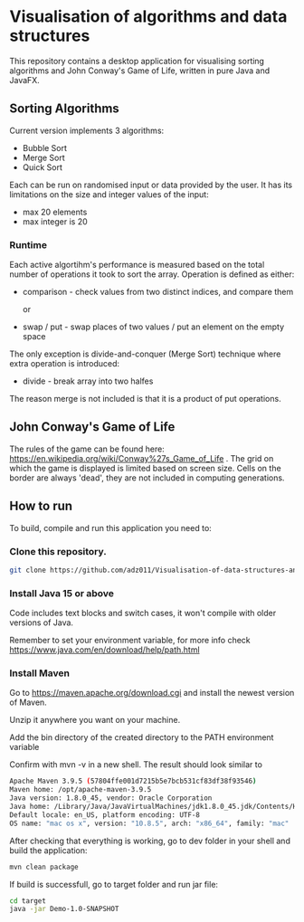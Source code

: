 # Visualisation of algorithms and data structures

This repository contains a desktop application for visualising sorting algorithms and John Conway's Game of Life,
written in pure Java and JavaFX.

## Sorting Algorithms

Current version implements 3 algorithms:

- Bubble Sort
- Merge Sort
- Quick Sort

Each can be run on randomised input or data provided by the user. 
It has its limitations on the size and integer values of the input: 

- max 20 elements
- max integer is 20


### Runtime 

Each active algortihm's performance is measured based on the total number of operations it took to sort the array.
Operation is defined as either:

- comparison - check values from two distinct indices, and compare them

  or

- swap / put - swap places of two values / put an element on the empty space

The only exception is divide-and-conquer (Merge Sort) technique where extra operation is introduced:

- divide - break array into two halfes

The reason merge is not included is that it is a product of put operations.


## John Conway's Game of Life

The rules of the game can be found here: https://en.wikipedia.org/wiki/Conway%27s_Game_of_Life .
The grid on which the game is displayed is limited based on screen size. Cells on the border are always 'dead', they are not included in computing generations.


## How to run
To build, compile and run this application you need to:

### Clone this repository.

```sh
git clone https://github.com/adz011/Visualisation-of-data-structures-and-algorithms
```

### Install Java 15 or above
Code includes text blocks and switch cases, it won't compile with older versions of Java.

Remember to set your environment variable, for more info check https://www.java.com/en/download/help/path.html

### Install Maven 
Go to https://maven.apache.org/download.cgi and install the newest version of Maven.

Unzip it anywhere you want on your machine.

Add the bin directory of the created directory to the PATH environment variable

Confirm with mvn -v in a new shell. The result should look similar to

```sh
Apache Maven 3.9.5 (57804ffe001d7215b5e7bcb531cf83df38f93546)
Maven home: /opt/apache-maven-3.9.5
Java version: 1.8.0_45, vendor: Oracle Corporation
Java home: /Library/Java/JavaVirtualMachines/jdk1.8.0_45.jdk/Contents/Home/jre
Default locale: en_US, platform encoding: UTF-8
OS name: "mac os x", version: "10.8.5", arch: "x86_64", family: "mac"
```

After checking that everything is working, go to dev folder in your shell and build the application:
```sh
mvn clean package
```

If build is successfull, go to target folder and run jar file:
```sh
cd target
java -jar Demo-1.0-SNAPSHOT
```
